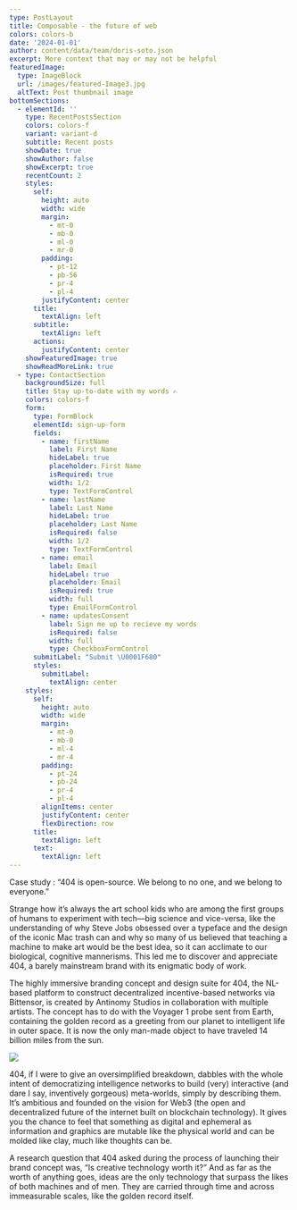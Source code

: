 ```yaml
---
type: PostLayout
title: Composable - the future of web
colors: colors-b
date: '2024-01-01'
author: content/data/team/doris-soto.json
excerpt: More context that may or may not be helpful
featuredImage:
  type: ImageBlock
  url: /images/featured-Image3.jpg
  altText: Post thumbnail image
bottomSections:
  - elementId: ''
    type: RecentPostsSection
    colors: colors-f
    variant: variant-d
    subtitle: Recent posts
    showDate: true
    showAuthor: false
    showExcerpt: true
    recentCount: 2
    styles:
      self:
        height: auto
        width: wide
        margin:
          - mt-0
          - mb-0
          - ml-0
          - mr-0
        padding:
          - pt-12
          - pb-56
          - pr-4
          - pl-4
        justifyContent: center
      title:
        textAlign: left
      subtitle:
        textAlign: left
      actions:
        justifyContent: center
    showFeaturedImage: true
    showReadMoreLink: true
  - type: ContactSection
    backgroundSize: full
    title: Stay up-to-date with my words ✍️
    colors: colors-f
    form:
      type: FormBlock
      elementId: sign-up-form
      fields:
        - name: firstName
          label: First Name
          hideLabel: true
          placeholder: First Name
          isRequired: true
          width: 1/2
          type: TextFormControl
        - name: lastName
          label: Last Name
          hideLabel: true
          placeholder: Last Name
          isRequired: false
          width: 1/2
          type: TextFormControl
        - name: email
          label: Email
          hideLabel: true
          placeholder: Email
          isRequired: true
          width: full
          type: EmailFormControl
        - name: updatesConsent
          label: Sign me up to recieve my words
          isRequired: false
          width: full
          type: CheckboxFormControl
      submitLabel: "Submit \U0001F680"
      styles:
        submitLabel:
          textAlign: center
    styles:
      self:
        height: auto
        width: wide
        margin:
          - mt-0
          - mb-0
          - ml-4
          - mr-4
        padding:
          - pt-24
          - pb-24
          - pr-4
          - pl-4
        alignItems: center
        justifyContent: center
        flexDirection: row
      title:
        textAlign: left
      text:
        textAlign: left
---
```

Case study : “404 is open-source. We belong to no one, and we belong to everyone.”

Strange how it’s always the art school kids who are among the first groups of humans to experiment with tech—big science and vice-versa, like the understanding of why Steve Jobs obsessed over a typeface and the design of the iconic Mac trash can and why so many of us believed that teaching a machine to make art would be the best idea, so it can acclimate to our biological, cognitive mannerisms. This led me to discover and appreciate 404, a barely mainstream brand with its enigmatic body of work.

The highly immersive branding concept and design suite for 404, the NL-based platform to construct decentralized incentive-based networks via Bittensor, is created by Antinomy Studios in collaboration with multiple artists. The concept has to do with the Voyager 1 probe sent from Earth, containing the golden record as a greeting from our planet to intelligent life in outer space. It is now the only man-made object to have traveled 14 billion miles from the sun.

![](/images/1721227700397.jpg)

404, if I were to give an oversimplified breakdown, dabbles with the whole intent of democratizing intelligence networks to build (very) interactive (and dare I say, inventively gorgeous) meta-worlds, simply by describing them. It’s ambitious and founded on the vision for Web3 (the open and decentralized future of the internet built on blockchain technology). It gives you the chance to feel that something as digital and ephemeral as information and graphics are mutable like the physical world and can be molded like clay, much like thoughts can be.

A research question that 404 asked during the process of launching their brand concept was, “Is creative technology worth it?” And as far as the worth of anything goes, ideas are the only technology that surpass the likes of both machines and of men. They are carried through time and across immeasurable scales, like the golden record itself.

